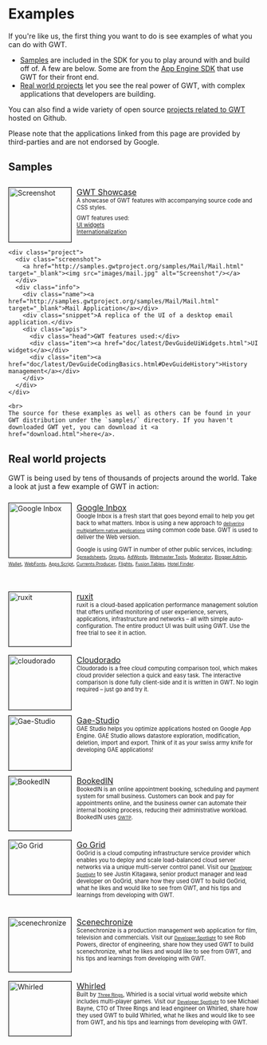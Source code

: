 <style>
    div.demo {
      padding: 3px;
      padding-left: 20px;
      background-image: url("images/newwindow.gif");
      background-repeat: no-repeat;
      background-position: left center;
    }

    ul.demo {
      margin-top: 20px;
      margin-bottom: 10px;
    }

    ul.demo li {
      list-style-image: url("images/newwindow.gif");
      list-style-type: disc;
    }

    .project {
      clear: both;
      margin-bottom: 1.25em;
      padding: 10px 0 10px 0;
    }

    .project .screenshot {
      float: left;
    }

    .project .name {
      font-size: medium;
      background-image: url("/webtoolkit/images/newwindow.gif");
      background-repeat: no-repeat;
      background-position: left center;
    }

    .project .screenshot img {
      width: 125px;
      height: 109px;
      border: 1px solid;
      margin-right: 10px;
    }

    .project .info .apis {
      margin-top: 0.5em;
    }

    .project .head {
      font-size: .8em;
    }

    .project .info .apis .item {
      margin-left: 10px;
      font-size: .8em;
    }

    .example {
      margin-top: 1em;
    }

    .project .snippet {
      font-size: .8em;
    }

    .project .snippet a {
      font-size: .8em;
    }
</style>

Examples
===

If you're like us, the first thing you want to do is see examples of what you can do with GWT.

*   [Samples](#samples) are included in the SDK for you to play around with and build off of. A few are below. Some are from the [App Engine SDK](https://developers.google.com/appengine/) that use GWT for their front end.
*   [Real world projects](#real-world-projects) let you see the real power of GWT, with complex applications that developers are building.

You can also find a wide variety of open source [projects related to GWT](https://github.com/search?q=GWT) hosted on Github.

Please note that the applications linked from this page are provided by third-parties and are not endorsed by Google.

## Samples<a id="samples"></a>

<div class="section">
  <div class="example">

  <div class="project">
      <div class="screenshot">
        <a href="http://samples.gwtproject.org/samples/Showcase/Showcase.html" target="_blank"><img src="images/showcase.jpg" alt="Screenshot"/></a>
      </div>
      <div class="info">
        <div class="name"><a href="http://samples.gwtproject.org/samples/Showcase/Showcase.html" target="_blank">GWT Showcase</a></div>
        <div class="snippet">A showcase of GWT features with accompanying source code and CSS styles.</div>
        <div class="apis">
          <div class="head">GWT features used:</div>
          <div class="item"><a href="doc/latest/DevGuideUiWidgets.html">UI widgets</a></div>
          <div class="item"><a href="doc/latest/DevGuideI18n.html">Internationalization</a></div>
        </div>
      </div>
    </div>  

    <div class="project">
      <div class="screenshot">
        <a href="http://samples.gwtproject.org/samples/Mail/Mail.html" target="_blank"><img src="images/mail.jpg" alt="Screenshot"/></a>
      </div>
      <div class="info">
        <div class="name"><a href="http://samples.gwtproject.org/samples/Mail/Mail.html" target="_blank">Mail Application</a></div>
        <div class="snippet">A replica of the UI of a desktop email application.</div>
        <div class="apis">
          <div class="head">GWT features used:</div>
          <div class="item"><a href="doc/latest/DevGuideUiWidgets.html">UI widgets</a></div>
          <div class="item"><a href="doc/latest/DevGuideCodingBasics.html#DevGuideHistory">History management</a></div>
        </div>
      </div>
    </div>

    <br>
    The source for these examples as well as others can be found in your GWT distribution under the `samples/` directory. If you haven't downloaded GWT yet, you can download it <a href="download.html">here</a>.

  </div>
</div>

## Real world projects<a id="real-world-projects"></a>

GWT is being used by tens of thousands of projects around the world. Take a look at just a few example of GWT in action:

<div class="project">
  <div class="screenshot">
    <a href="http://www.google.com/inbox" target="_blank"><img src="images/inbox.png" alt="Google Inbox"/></a>
  </div>
  <div class="info">
    <div class="name"><a href="http://www.google.com/inbox" target="_blank">Google Inbox</a></div>
    <div class="snippet">Google Inbox is a fresh start that goes beyond email to help you get back to what matters.
	Inbox is using a new approach to
	<a href="https://www.youtube.com/watch?feature=player_embedded&v=KdCs85jqcH0#t=747">delivering multiplatform native applications</a>
	using common code base. GWT is used to deliver the Web version.
	<p>Google is using GWT in number of other public services, including:
		<a href="https://docs.google.com/spreadsheets" target="_blank">Spreadsheets</a>,
		<a href="https://groups.google.com/forum/" target="_blank">Groups</a>,
		<a href="https://adwords.google.com " target="_blank">AdWords</a>,
		<a href="https://www.google.com/webmasters/tools/home" target="_blank">Webmaster Tools</a>,
		<a href="https://www.google.com/moderator/" target="_blank">Moderator</a>,
		<a href="https://www.blogger.com/" target="_blank">Blogger&nbsp;Admin</a>,
		<a href="https://www.google.com/wallet/" target="_blank">Wallet</a>,
		<a href="https://www.google.com/fonts/" target="_blank">WebFonts</a>,
		<a href="https://www.google.com/script/" target="_blank">Apps&nbsp;Script</a>,
		<a href="https://www.google.com/producer/" target="_blank">Currents&nbsp;Producer</a>,
		<a href="https://www.google.com/flights/" target="_blank">Flights</a>,
		<a href="https://www.google.com/fusiontables/DataSource?dsrcid=2049253" target="_blank">Fusion&nbsp;Tables</a>,
		<a href="https://www.google.com/hotels/" target="_blank">Hotel&nbsp;Finder</a>.
	</p>
 </div>
  </div>
</div>

<div class="project">
  <div class="screenshot">
    <a href="https://ruxit.com" target="_blank"><img src="images/ruxit.png" alt="ruxit"/></a>
  </div>
  <div class="info">
    <div class="name"><a href="https://ruxit.com" target="_blank">ruxit</a></div>
    <div class="snippet">ruxit is a cloud-based application performance management solution that offers unified monitoring of
user experience, servers, applications, infrastructure and networks &ndash; all with simple auto-configuration. The entire product UI
was built using GWT. Use the free trial to see it in action.</div>
  </div>
</div>

<div class="project">
  <div class="screenshot">
    <a href="https://www.cloudorado.com" target="_blank"><img src="images/cloudorado.png" alt="cloudorado"/></a>
  </div>
  <div class="info">
    <div class="name"><a href="https://www.cloudorado.com" target="_blank">Cloudorado</a></div>
    <div class="snippet">Cloudorado is a free cloud computing comparison tool, which makes cloud provider selection a quick and easy task.
	The interactive comparison is done fully client-side and it is written in GWT. No login required &ndash; just go and try it.</div>
  </div>
</div>

<div class="project">
  <div class="screenshot">
    <a href="http://gaestudio.arcbees.com" target="_blank"><img src="images/gaestudio.png" alt="Gae-Studio"/></a>
  </div>
  <div class="info">
    <div class="name"><a href="http://gaestudio.arcbees.com" target="_blank">Gae-Studio</a></div>
    <div class="snippet">GAE Studio helps you optimize applications hosted on Google App Engine. GAE Studio
    allows datastore exploration, modification, deletion, import and export. Think of it as your swiss army knife for developing GAE applications!</div>
  </div>
</div>

<div class="project">
  <div class="screenshot">
    <a href="https://getbookedin.com/?cid=256" target="_blank"><img src="images/bookedin.png" alt="BookedIN"/></a>
  </div>
  <div class="info">
    <div class="name"><a href="https://getbookedin.com/?cid=256" target="_blank">BookedIN</a></div>
    <div class="snippet">BookedIN is an online appointment booking, scheduling and payment system for small business.
      Customers can book and pay for appointments online, and the business owner can automate their internal booking
      process, reducing their administrative workload. BookedIN uses <a href="https://gwtp.arcbees.com">GWTP</a>. </div>
    </div>
</div>

<div class="project">
  <div class="screenshot">
    <a href="http://www.gogrid.com" target="_blank"><img src="images/go_grid.jpg" alt="Go Grid"/></a>
  </div>
  <div class="info">
    <div class="name"><a href="http://www.gogrid.com" target="_blank">Go Grid</a></div>
    <div class="snippet">GoGrid is a cloud computing infrastructure service provider which
enables you to deploy and scale load-balanced cloud server networks via a
unique multi-server control panel. Visit our <a href="developer_spotlight.html">Developer Spotlight</a> to see Justin Kitagawa, senior product manager and lead
developer on GoGrid, share how they used GWT to build GoGrid, what he
likes and would like to see from GWT, and his tips and learnings from
developing with GWT.</div>
  </div>
</div>

<div class="project">
  <div class="screenshot">
    <a href="https://www.scenechronize.com" target="_blank"><img src="images/scenechronize.jpg" alt="scenechronize"/></a>
  </div>
  <div class="info">
    <div class="name"><a href="https://www.scenechronize.com" target="_blank">Scenechronize</a></div>
    <div class="snippet">Scenechronize is a production management web application for film,
television and commercials. Visit our <a href="developer_spotlight.html">Developer Spotlight</a> to see Rob Powers, director of engineering, share
how they used GWT to build scenechronize, what he likes and would like to
see from GWT, and his tips and learnings from developing with GWT.</div>
  </div>
</div>

<div class="project">
  <div class="screenshot">
    <a href="http://www.whirled.com/" target="_blank"><img src="images/whirled.jpg" alt="Whirled"/></a>
  </div>
  <div class="info">
    <div class="name"><a href="http://www.whirled.com/" target="_blank">Whirled</a></div>
    <div class="snippet">Built by <a href="http://www.threerings.net">Three Rings</a>, Whirled
is a social virtual world website which includes multi-player games.
Visit our <a href="developer_spotlight.html">Developer Spotlight</a> to see Michael Bayne, CTO of Three Rings and lead engineer on Whirled, share
how they used GWT to build Whirled, what he likes and would like to see
from GWT, and his tips and learnings from developing with GWT.</div>
  </div>
</div>

